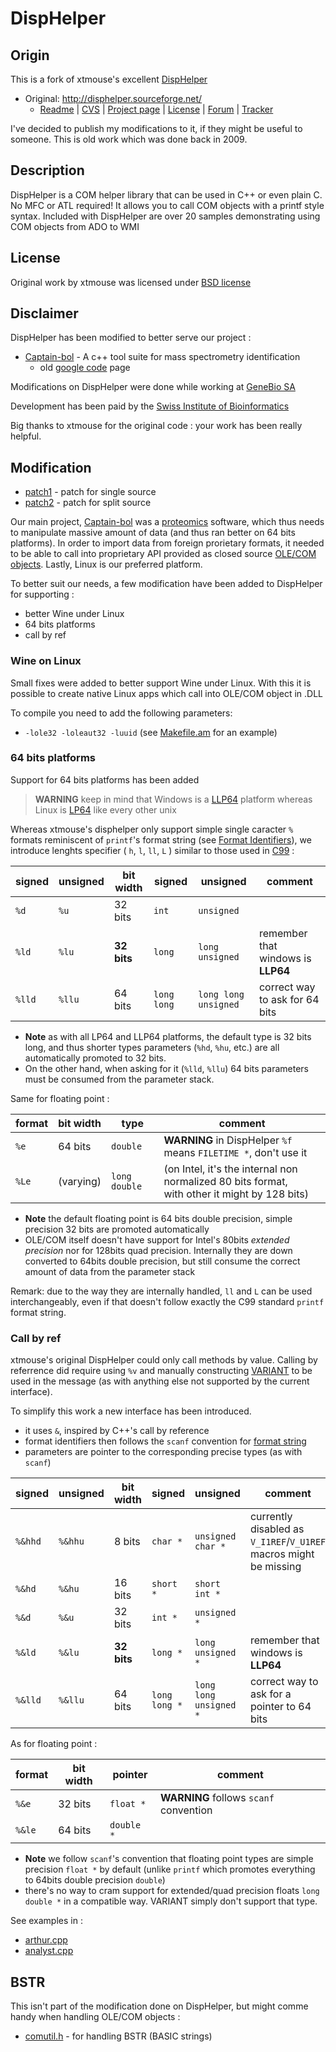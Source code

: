 DispHelper
==========

Origin
------

This is a fork of xtmouse's excellent [DispHelper](http://disphelper.sourceforge.net/)

* Original: http://disphelper.sourceforge.net/
  * [Readme](http://disphelper.sourceforge.net/readme.htm) | [CVS](http://disphelper.cvs.sourceforge.net/viewvc/disphelper/disphelper/) | [Project page](https://sourceforge.net/p/disphelper/wiki/Home/) | [License](http://opensource.org/licenses/bsd-license.php) | [Forum](http://sourceforge.net/forum/?group_id=111558) | [Tracker](http://sourceforge.net/tracker/?group_id=111558&atid=659678)
  
I've decided to publish my modifications to it, if they might be useful to someone. This is
old work which was done back in 2009.

Description
-----------
DispHelper is a COM helper library that can be used in C++ or even plain C. No
MFC or ATL required! It allows you to call COM objects with a printf style syntax. 
Included with DispHelper are over 20 samples demonstrating using COM objects from ADO to WMI

License
-------

Original work by xtmouse was licensed under [BSD license](http://opensource.org/licenses/bsd-license.php)

Disclaimer
----------

DispHelper has been modified to better serve our project :
* [Captain-bol](https://gitlab.isb-sib.ch/itopolsk/captain-bol/tree/master) - A c++ tool suite for mass spectrometry identification 
  * old [google code](https://code.google.com/p/captain-bol/) page

Modifications on DispHelper were done while working at [GeneBio SA](http://www.genebio.com)

Development has been paid by the [Swiss Institute of Bioinformatics](http://www.isb-sib.ch)

Big thanks to xtmouse for the original code : your work has been really helpful.


Modification
------------

* [patch1](https://gist.github.com/DrYak/81f73fff0d572130ff9d) - patch for single source
* [patch2](https://gist.github.com/DrYak/532c10720065d18e27bd) - patch for split source

Our main project, [Captain-bol](https://gitlab.isb-sib.ch/itopolsk/captain-bol) was  a [proteomics](https://en.wikipedia.org/wiki/Proteomics) software, which thus needs to manipulate massive amount of data (and thus ran better on 64 bits platforms). In order to import data from foreign prorietary formats, it needed to be able to call into proprietary API provided as closed source [OLE/COM objects](https://en.wikipedia.org/wiki/Component_Object_Model). Lastly, Linux is our preferred platform.

To better suit our needs, a few modification have been added to DispHelper for supporting :
* better Wine under Linux
* 64 bits platforms
* call by ref



### Wine on Linux

Small fixes were added to better support Wine under Linux. 
With this it is possible to create native Linux apps which call into OLE/COM object in .DLL

To compile you need to add the following parameters:
* `-lole32 -loleaut32 -luuid`
(see [Makefile.am](https://gitlab.isb-sib.ch/itopolsk/captain-bol/blob/master/xenobol/src/Makefile.am) for an example)

### 64 bits platforms

Support for 64 bits platforms has been added

> **WARNING** keep in mind that Windows is a [LLP64](https://en.wikipedia.org/wiki/64-bit_computing#64-bit_data_models) platform whereas Linux is [LP64](https://en.wikipedia.org/wiki/64-bit_computing#64-bit_data_models) like every other unix

Whereas xtmouse's disphelper only support simple single caracter `%` formats reminiscent of `printf`'s format string (see [Format Identifiers](http://disphelper.sourceforge.net/readme.htm)), we introduce lenghts specifier ( `h`, `l`, `ll`, `L` ) similar to those used in [C99](https://en.wikipedia.org/wiki/Printf_format_string#Format_placeholders) :

| signed  | unsigned | bit width | signed    | unsigned           | comment |
|---------|----------|-----------|-----------|--------------------|---------|
| `%d`    | `%u`     | 32 bits   |`int`      |`unsigned`          |
| `%ld`   | `%lu`    |__32 bits__|`long`     |`long unsigned`     | remember that windows is __LLP64__
| `%lld`  | `%llu`   | 64 bits   |`long long`|`long long unsigned`| correct way to ask for 64 bits

* **Note** as with all LP64 and LLP64 platforms, the default type is 32 bits long, and thus shorter types parameters (`%hd`, `%hu`, etc.) are all automatically promoted to 32 bits.
* On the other hand, when asking for it (`%lld`, `%llu`) 64 bits parameters must be consumed from the parameter stack.

Same for floating point :

| format | bit width | type        | comment |
|--------|-----------|-------------|---------|
| `%e`   | 64 bits   |`double`     | **WARNING** in DispHelper `%f` means `FILETIME *`, don't use it
| `%Le`  | (varying) |`long double`| (on Intel, it's the internal non normalized 80 bits format,<br />with other it might by 128 bits)

* **Note** the default floating point is 64 bits double precision, simple precision 32 bits are promoted automatically
* OLE/COM itself doesn't have support for Intel's 80bits _extended precision_ nor for 128bits quad precision. Internally they are down converted to 64bits double precision, but still consume the correct amount of data from the parameter stack

Remark: due to the way they are internally handled, `ll` and `L` can be used interchangeably, even if that doesn't follow exactly the C99 standard `printf` format string.

### Call by ref

xtmouse's original DispHelper could only call methods by value. Calling by referrence did require using `%v` and manually constructing [VARIANT](https://msdn.microsoft.com/en-us/library/cc237865.aspx) to be used in the message (as with anything else not supported by the current interface).

To simplify this work a new interface has been introduced.
* it uses `&`, inspired by C++'s call by reference
* format identifiers then follows the `scanf` convention for [format string](http://linux.die.net/man/3/scanf)
* parameters are pointer to the corresponding precise types (as with `scanf`)

| signed | unsigned | bit width | signed      | unsigned             | comment |
|--------|----------|-----------|-------------|----------------------|---------|
| `%&hhd`| `%&hhu`  | 8 bits    |`char *`     |`unsigned char *`     | currently disabled as `V_I1REF`/`V_U1REF` macros might be missing
| `%&hd` | `%&hu`   | 16 bits   |`short *`    |`short int * `        |
| `%&d`  | `%&u`    | 32 bits   |`int *`      |`unsigned *`          |
| `%&ld` | `%&lu`   |__32 bits__|`long *`     |`long unsigned *`     | remember that windows is __LLP64__
| `%&lld`| `%&llu`  | 64 bits   |`long long *`|`long long unsigned *`| correct way to ask for a pointer to 64 bits

As for floating point :

| format | bit width | pointer  | comment |
|--------|-----------|----------|---------|
| `%&e`  | 32 bits   |`float *` |__WARNING__ follows `scanf` convention
| `%&le` | 64 bits   |`double *`|

* **Note** we follow `scanf`'s convention that floating point types are simple precision `float *` by default (unlike `printf` which promotes everything to 64bits double precision `double`)
* there's no way to cram support for extended/quad precision floats `long double *` in a compatible way. VARIANT simply don't support that type.

See examples in :
* [arthur.cpp](https://gitlab.isb-sib.ch/itopolsk/captain-bol/blob/master/xenobol/src/arthur.cpp)
* [analyst.cpp](https://gitlab.isb-sib.ch/itopolsk/captain-bol/blob/master/xenobol/src/analyst.cpp)

## BSTR

This isn't part of the modification done on DispHelper, but might comme handy when handling OLE/COM objects :

* [comutil.h](https://gitlab.isb-sib.ch/itopolsk/captain-bol/blob/master/xenobol/src/comutil.h) - for handling BSTR (BASIC strings)
